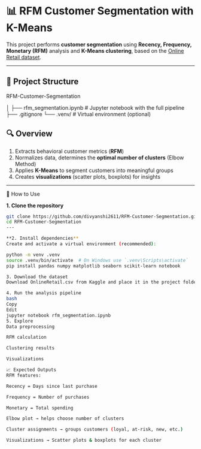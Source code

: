 # 📊 RFM Customer Segmentation with K-Means

This project performs **customer segmentation** using **Recency, Frequency, Monetary (RFM)** analysis and **K-Means clustering**, based on the [Online Retail dataset](https://www.kaggle.com/datasets/vijayuv/onlineretail?resource=download).

---

## 📂 Project Structure

RFM-Customer-Segmentation

│
├── rfm_segmentation.ipynb # Jupyter notebook with the full pipeline
├── .gitignore
└── .venv/ # Virtual environment (optional)

## 🔍 Overview

1. Extracts behavioral customer metrics (**RFM**)
2. Normalizes data, determines the **optimal number of clusters** (Elbow Method)
3. Applies **K-Means** to segment customers into meaningful groups
4. Creates **visualizations** (scatter plots, boxplots) for insights

---

🚀 How to Use

**1. Clone the repository**
```bash
git clone https://github.com/divyanshi2611/RFM-Customer-Segmentation.git
cd RFM-Customer-Segmentation
---

**2. Install dependencies**
Create and activate a virtual environment (recommended):

python -m venv .venv
source .venv/bin/activate  # On Windows use `.venv\Scripts\activate`
pip install pandas numpy matplotlib seaborn scikit-learn notebook

3. Download the dataset
Download OnlineRetail.csv from Kaggle and place it in the project folder.

4. Run the analysis pipeline
bash
Copy
Edit
jupyter notebook rfm_segmentation.ipynb
5. Explore
Data preprocessing

RFM calculation

Clustering results

Visualizations

📈 Expected Outputs
RFM features:

Recency = Days since last purchase

Frequency = Number of purchases

Monetary = Total spending

Elbow plot → helps choose number of clusters

Cluster assignments → groups customers (loyal, at-risk, new, etc.)

Visualizations → Scatter plots & boxplots for each cluster
